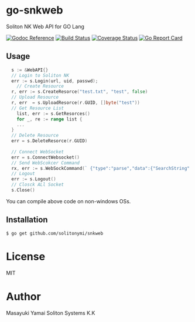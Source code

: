 # go-snkweb

Soliton NK Web API for GO Lang

[![Godoc Reference](https://godoc.org/github.com/mattn/go-colorable?status.svg)](http://godoc.org/github.com/mattn/go-colorable)
[![Build Status](https://travis-ci.org/mattn/go-colorable.svg?branch=master)](https://travis-ci.org/mattn/go-colorable)
[![Coverage Status](https://coveralls.io/repos/github/mattn/go-colorable/badge.svg?branch=master)](https://coveralls.io/github/mattn/go-colorable?branch=master)
[![Go Report Card](https://goreportcard.com/badge/mattn/go-colorable)](https://goreportcard.com/report/mattn/go-colorable)



## Usage

```go
  s := &WebAPI{}
  // Login to Soliton NK
  err := s.Login(url, uid, passwd);
	// Create Resource
  r, err := s.CreateResorce("test.txt", "test", false)
  // Upload Resource
  r, err  = s.UploadResorce(r.GUID, []byte("test"))
  // Get Resource List
	list, err := s.GetResorces()
	for _, re := range list {
    ...
  }
  // Delete Resource
  err = s.DeleteResorce(r.GUID)
  
  // Connect WebSocket
  err = s.ConnectWebsocket()
  // Send WebScokcer Command
  rx, err := s.WebSockCommand(` {"type":"parse","data":{"SearchString":"tag=syslog"}}`, false)
  // Logout
  err := s.Logout()
  // Closck ALl Socket
  s.Close()
```

You can compile above code on non-windows OSs.

## Installation

```
$ go get github.com/solitonymi/snkweb
```

# License

MIT

# Author

Masayuki Yamai
Soliton Systems K.K 
